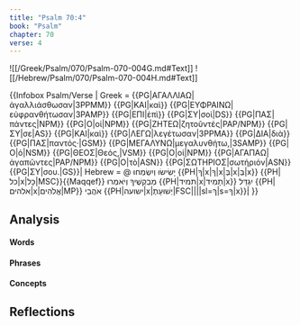 ```yaml
---
title: "Psalm 70:4"
book: "Psalm"
chapter: 70
verse: 4
---
```

![[/Greek/Psalm/070/Psalm-070-004G.md#Text]]
![[/Hebrew/Psalm/070/Psalm-070-004H.md#Text]]

{{Infobox Psalm/Verse |
  Greek = {{PG|ΑΓΑΛΛΙΑΩ|ἀγαλλιάσθωσαν|3PPMM}} {{PG|ΚΑΙ|καὶ}} {{PG|ΕΥΦΡΑΙΝΩ|εὐφρανθήτωσαν|3PAMP}} {{PG|ΕΠΙ|ἐπὶ}} {{PG|ΣΥ|σοὶ|DS}} {{PG|ΠΑΣ|πάντες|NPM}} {{PG|Ο|οἱ|NPM}} {{PG|ΖΗΤΕΩ|ζητοῦντές|PAP/NPM}} {{PG|ΣΥ|σε|AS}} {{PG|ΚΑΙ|καὶ}} {{PG|ΛΕΓΩ|λεγέτωσαν|3PPMA}} {{PG|ΔΙΑ|διὰ}} {{PG|ΠΑΣ|παντός·|GSM}} {{PG|ΜΕΓΑΛΥΝΩ|μεγαλυνθήτω,|3SAMP}} {{PG|Ο|ὁ|NSM}} {{PG|ΘΕΟΣ|Θεός,|VSM}} {{PG|Ο|οἱ|NPM}} {{PG|ΑΓΑΠΑΩ|ἀγαπῶντες|PAP/NPM}} {{PG|Ο|τὸ|ASN}} {{PG|ΣΩΤΗΡΙΟΣ|σωτήριόν|ASN}} {{PG|ΣΥ|σου.|GS}}|
  Hebrew = @
יָשִׂישׂוּ
וְיִשְׂמְחוּ
{{PH|ךָ|x|ךָ|x|בְּ|x|בְּ|x}}
{{PH|כל|x|כָּל|MSC}}{{Maqqef}}
מְבַקְשֶׁיךָ
וְיֹאמְרוּ
{{PH|תמיד|x|תָמִיד|x}}
יִגְדַּל
{{PH|אלהים|x|אֱלֹהִים|MP}}
אֹהֲבֵי
{{PH|ישועה|x|יְשׁוּעָתֶ|FSC||||sl=ךְ|s=ךָ|x}}׃|
}}

## Analysis

#### Words

#### Phrases

#### Concepts

## Reflections
